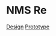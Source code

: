 # NMS Re

[Design](https://www.figma.com/file/PALlfsy2XvykVNEPOEsS4W/NMS-Re?node-id=207%3A29130)
[Prototype](https://www.figma.com/proto/PALlfsy2XvykVNEPOEsS4W/NMS-Re?node-id=349%3A29048&scaling=scale-down-width&page-id=134%3A29230&starting-point-node-id=349%3A29048)
